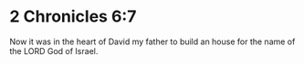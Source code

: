 # 2 Chronicles 6:7

Now it was in the heart of David my father to build an house for the name of the LORD God of Israel.